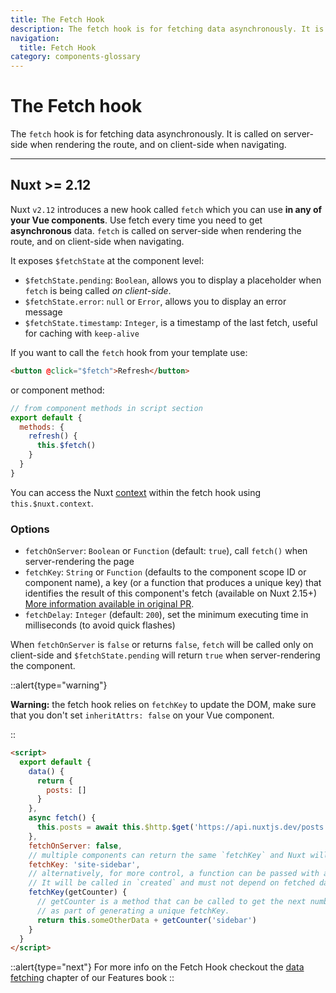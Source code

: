 ```yaml
---
title: The Fetch Hook
description: The fetch hook is for fetching data asynchronously. It is called on server-side when rendering the route, and on client-side when navigating.
navigation:
  title: Fetch Hook
category: components-glossary
---
```

# The Fetch hook

The `fetch` hook is for fetching data asynchronously. It is called on server-side when rendering the route, and on client-side when navigating.

---

## Nuxt >= 2.12

Nuxt `v2.12` introduces a new hook called `fetch` which you can use **in any of your Vue components**. Use fetch every time you need to get **asynchronous** data. `fetch` is called on server-side when rendering the route, and on client-side when navigating.

It exposes `$fetchState` at the component level:

- `$fetchState.pending`: `Boolean`, allows you to display a placeholder when `fetch` is being called _on client-side_.
- `$fetchState.error`: `null` or `Error`, allows you to display an error message
- `$fetchState.timestamp`: `Integer`, is a timestamp of the last fetch, useful for caching with `keep-alive`

If you want to call the `fetch` hook from your template use:

```html
<button @click="$fetch">Refresh</button>
```

or component method:

```javascript
// from component methods in script section
export default {
  methods: {
    refresh() {
      this.$fetch()
    }
  }
}
```

You can access the Nuxt [context](/docs/internals-glossary/context) within the fetch hook using `this.$nuxt.context`.

### Options

- `fetchOnServer`: `Boolean` or `Function` (default: `true`), call `fetch()` when server-rendering the page
- `fetchKey`: `String` or `Function` (defaults to the component scope ID or component name), a key (or a function that produces a unique key) that identifies the result of this component's fetch (available on Nuxt 2.15+) [More information available in original PR](https://github.com/nuxt/nuxt/pull/8466).
- `fetchDelay`: `Integer` (default: `200`), set the minimum executing time in milliseconds (to avoid quick flashes)

When `fetchOnServer` is `false` or returns `false`, `fetch` will be called only on client-side and `$fetchState.pending` will return `true` when server-rendering the component.

::alert{type="warning"}

<b>Warning:</b> the fetch hook relies on `fetchKey` to update the DOM, make sure that you don't set `inheritAttrs: false` on your Vue component.

::

```html
<script>
  export default {
    data() {
      return {
        posts: []
      }
    },
    async fetch() {
      this.posts = await this.$http.$get('https://api.nuxtjs.dev/posts')
    },
    fetchOnServer: false,
    // multiple components can return the same `fetchKey` and Nuxt will track them both separately
    fetchKey: 'site-sidebar',
    // alternatively, for more control, a function can be passed with access to the component instance
    // It will be called in `created` and must not depend on fetched data
    fetchKey(getCounter) {
      // getCounter is a method that can be called to get the next number in a sequence
      // as part of generating a unique fetchKey.
      return this.someOtherData + getCounter('sidebar')
    }
  }
</script>
```

::alert{type="next"}
For more info on the Fetch Hook checkout the [data fetching](/docs/features/data-fetching) chapter of our Features book
::
